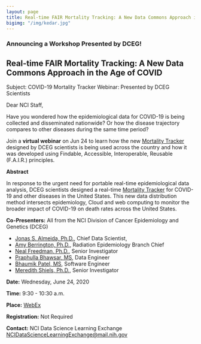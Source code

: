 ```yaml
---
layout: page
title: Real-time FAIR Mortality Tracking: A New Data Commons Approach in the Age of COVID 
bigimg: "/img/kedar.jpg"
---
```


### Announcing a Workshop Presented by DCEG!

## Real-time FAIR Mortality Tracking: A New Data Commons Approach in the Age of COVID 

Subject: COVID-19 Mortality Tracker Webinar: Presented by DCEG Scientists

Dear NCI Staff,

Have you wondered how the epidemiological data for COVID-19 is being collected and disseminated nationwide? Or how the disease trajectory compares to other diseases during the same time period?

Join a **virtual webinar** on Jun 24 to learn how the new [Mortality Tracker](https://episphere.github.io/mortalitytracker) designed by DCEG scientists is being used across the country and how it was developed using Findable, Accessible, Interoperable, Reusable (F.A.I.R.) principles.

**Abstract**

In response to the urgent need for portable real-time epidemiological data analysis, DCEG scientists designed a real-time [Mortality Tracker](https://episphere.github.io/mortalitytracker) for COVID-19 and other diseases in the United States. This new data distribution method intersects epidemiology, Cloud and web computing to monitor the broader impact of COVID-19 on death rates across the United States.

**Co-Presenters:**       All from the NCI Division of Cancer Epidemiology and Genetics (DCEG) 

- [Jonas S. Almeida, Ph.D.](https://dceg.cancer.gov/about/staff-directory/almeida-jonas), Chief Data Scientist, 
- [Amy Berrington, Ph.D.](https://dceg.cancer.gov/about/staff-directory/berrington-amy), Radiation Epidemiology Branch Chief
- [Neal Freedman, Ph.D.](https://dceg.cancer.gov/about/staff-directory/freedman-neal), Senior Investigator
- [Praphulla Bhawsar, MS](https://github.com/PrafulB), Data Engineer 
- [Bhaumik Patel, MS](https://github.com/bhaumik55231), Software Engineer
- [Meredith Shiels, Ph.D.](https://dceg.cancer.gov/about/staff-directory/shiels-meredith), Senior Investigator 

**Date:**                        Wednesday, June 24, 2020

**Time:**                        9:30 - 10:30 a.m.

**Place:**                       [WebEx](https://cbiit.webex.com/mw3300/mywebex/default.do?service=1&siteurl=cbiit&nomenu=false&main_url=%2Fmc3300%2Fmeetingcenter%2Fdefault.do%3Fsiteurl%3Dcbiit%26rnd%3D8399572561%26main_url%3D%252Fmc3300%252Fe.do%253Fsiteurl%253Dcbiit%2526AT%253DMI%2526EventID%253D1012840757%2526UID%253D528639562%2526Host%253DQUhTSwAAAAR6F3kJQOTuWph39o4hKAsrwgY5GKcGs2ucULrygEuSJy_fR3C6M7FxwTdHxXC24whll_525McO6BGGg_lZCZMn0%2526FrameSet%253D2%2526MTID%253Dm61b8ab64279f870a325d8ae261f47003)

**Registration:**          Not Required

**Contact:**                 NCI Data Science Learning Exchange [NCIDataScienceLearningExchange@mail.nih.gov](mailto:NCIDataScienceLearningExchange@mail.nih.gov)
